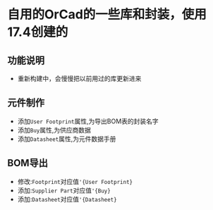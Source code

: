 # 自用的OrCad的一些库和封装，使用17.4创建的
## 功能说明
 * 重新构建中，会慢慢把以前用过的库更新进来

## 元件制作
 - 添加`User Footprint`属性,为导出BOM表的封装名字
 - 添加`Buy`属性,为供应商数据
 - 添加`Datasheet`属性,为元件数据手册

## BOM导出
 - 修改:`Footprint`对应值`'{User Footprint}`
 - 添加:`Supplier Part`对应值`'{Buy}`
 - 添加:`Datasheet`对应值`'{Datasheet}`